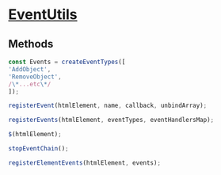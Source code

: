 # [EventUtils](../README.md)

## Methods

```js
const Events = createEventTypes([
'AddObject',
'RemoveObject',
/\*...etc\*/
]);
```

```js
registerEvent(htmlElement, name, callback, unbindArray);
```

```js
registerEvents(htmlElement, eventTypes, eventHandlersMap);
```

```js
$(htmlElement);
```

```js
stopEventChain();
```

```js
registerElementEvents(htmlElement, events);
```
